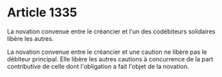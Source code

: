 # Article 1335

La novation convenue entre le créancier et l'un des codébiteurs solidaires libère les autres. <p> La novation convenue entre le créancier et une caution ne libère pas le débiteur principal. Elle libère les autres cautions à concurrence de la part contributive de celle dont l'obligation a fait l'objet de la novation. </p>